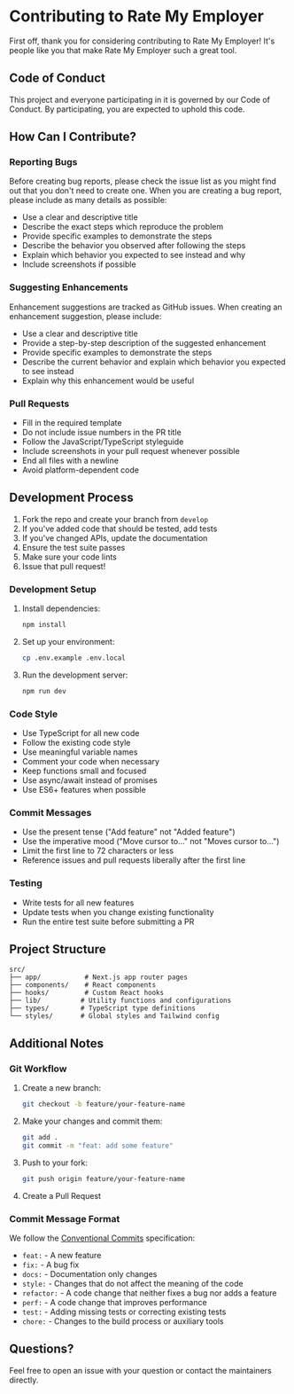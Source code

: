 # Contributing to Rate My Employer

First off, thank you for considering contributing to Rate My Employer! It's people like you that make Rate My Employer such a great tool.

## Code of Conduct

This project and everyone participating in it is governed by our Code of Conduct. By participating, you are expected to uphold this code.

## How Can I Contribute?

### Reporting Bugs

Before creating bug reports, please check the issue list as you might find out that you don't need to create one. When you are creating a bug report, please include as many details as possible:

* Use a clear and descriptive title
* Describe the exact steps which reproduce the problem
* Provide specific examples to demonstrate the steps
* Describe the behavior you observed after following the steps
* Explain which behavior you expected to see instead and why
* Include screenshots if possible

### Suggesting Enhancements

Enhancement suggestions are tracked as GitHub issues. When creating an enhancement suggestion, please include:

* Use a clear and descriptive title
* Provide a step-by-step description of the suggested enhancement
* Provide specific examples to demonstrate the steps
* Describe the current behavior and explain which behavior you expected to see instead
* Explain why this enhancement would be useful

### Pull Requests

* Fill in the required template
* Do not include issue numbers in the PR title
* Follow the JavaScript/TypeScript styleguide
* Include screenshots in your pull request whenever possible
* End all files with a newline
* Avoid platform-dependent code

## Development Process

1. Fork the repo and create your branch from `develop`
2. If you've added code that should be tested, add tests
3. If you've changed APIs, update the documentation
4. Ensure the test suite passes
5. Make sure your code lints
6. Issue that pull request!

### Development Setup

1. Install dependencies:
   ```bash
   npm install
   ```

2. Set up your environment:
   ```bash
   cp .env.example .env.local
   ```

3. Run the development server:
   ```bash
   npm run dev
   ```

### Code Style

* Use TypeScript for all new code
* Follow the existing code style
* Use meaningful variable names
* Comment your code when necessary
* Keep functions small and focused
* Use async/await instead of promises
* Use ES6+ features when possible

### Commit Messages

* Use the present tense ("Add feature" not "Added feature")
* Use the imperative mood ("Move cursor to..." not "Moves cursor to...")
* Limit the first line to 72 characters or less
* Reference issues and pull requests liberally after the first line

### Testing

* Write tests for all new features
* Update tests when you change existing functionality
* Run the entire test suite before submitting a PR

## Project Structure

```
src/
├── app/           # Next.js app router pages
├── components/    # React components
├── hooks/         # Custom React hooks
├── lib/          # Utility functions and configurations
├── types/        # TypeScript type definitions
└── styles/       # Global styles and Tailwind config
```

## Additional Notes

### Git Workflow

1. Create a new branch:
   ```bash
   git checkout -b feature/your-feature-name
   ```

2. Make your changes and commit them:
   ```bash
   git add .
   git commit -m "feat: add some feature"
   ```

3. Push to your fork:
   ```bash
   git push origin feature/your-feature-name
   ```

4. Create a Pull Request

### Commit Message Format

We follow the [Conventional Commits](https://www.conventionalcommits.org/) specification:

* `feat:` - A new feature
* `fix:` - A bug fix
* `docs:` - Documentation only changes
* `style:` - Changes that do not affect the meaning of the code
* `refactor:` - A code change that neither fixes a bug nor adds a feature
* `perf:` - A code change that improves performance
* `test:` - Adding missing tests or correcting existing tests
* `chore:` - Changes to the build process or auxiliary tools

## Questions?

Feel free to open an issue with your question or contact the maintainers directly. 